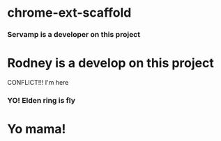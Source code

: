 # chrome-ext-scaffold

### Servamp is a developer on this project

# Rodney is a develop on this project
CONFLICT!!!
I'm here

### YO! Elden ring is fly

# Yo mama!